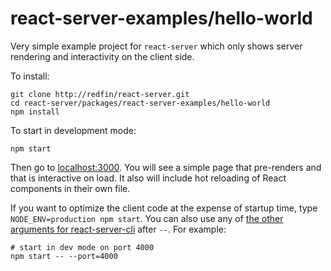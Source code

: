 # react-server-examples/hello-world

Very simple example project for `react-server` which only shows server rendering and interactivity on the client side.

To install:

```
git clone http://redfin/react-server.git
cd react-server/packages/react-server-examples/hello-world
npm install
```

To start in development mode:

```
npm start
```

Then go to [localhost:3000](http://localhost:3000/). You will see a simple page that pre-renders and that is interactive on load. It also will include hot reloading of React components in their own file.

If you want to optimize the client code at the expense of startup time, type `NODE_ENV=production npm start`. You can also use any of [the other arguments for react-server-cli](../../react-server-cli#setting-options-manually) after `--`. For example:

```
# start in dev mode on port 4000
npm start -- --port=4000
```

